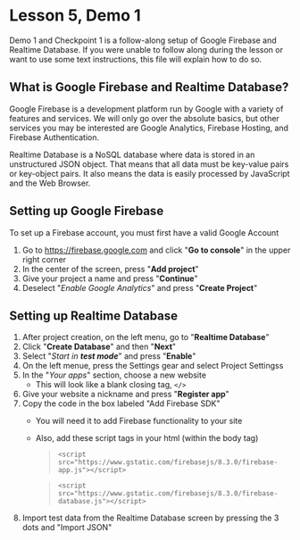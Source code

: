 # Lesson 5, Demo 1
Demo 1 and Checkpoint 1 is a follow-along setup of Google Firebase and Realtime Database. If you were unable to follow along during the lesson or want to use some text instructions, this file will explain how to do so.

## What is Google Firebase and Realtime Database?
Google Firebase is a development platform run by Google with a variety of features and services. We
will only go over the absolute basics, but other services you may be interested are Google Analytics, Firebase Hosting, and Firebase Authentication.

Realtime Database is a NoSQL database where data is stored in an unstructured JSON object. That means that
all data must be key-value pairs or key-object pairs. It also means the data is easily processed by JavaScript
and the Web Browser.

## Setting up Google Firebase
To set up a Firebase account, you must first have a valid Google Account
1. Go to https://firebase.google.com and click "**Go to console**" in the upper right corner
2. In the center of the screen, press "**Add project**"
3. Give your project a name and press "**Continue**"
4. Deselect "*Enable Google Analytics*" and press "**Create Project**"

## Setting up Realtime Database
1. After project creation, on the left menu, go to "**Realtime Database**"
2. Click "**Create Database**" and then "**Next**"
3. Select "*Start in **test mode***" and press "**Enable**"
4. On the left menue, press the Settings gear and select Project Settingss
5. In the "*Your apps*" section, choose a new website
    * This will look like a blank closing tag, `</>`
6. Give your website a nickname and press "**Register app**"
7. Copy the code in the box labeled "Add Firebase SDK"
    * You will need it to add Firebase functionality to your site
    * Also, add these script tags in your html (within the body tag)
        > `<script src="https://www.gstatic.com/firebasejs/8.3.0/firebase-app.js"></script>`

        > `<script src="https://www.gstatic.com/firebasejs/8.3.0/firebase-database.js"></script>`
8. Import test data from the Realtime Database screen by pressing the 3 dots and "Import JSON"